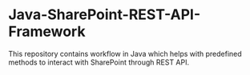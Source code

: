 # Java-SharePoint-REST-API-Framework
This repository contains workflow in Java which helps with predefined methods to interact with SharePoint through REST API.
